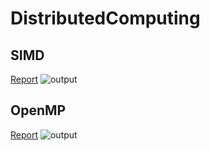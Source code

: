 # DistributedComputing

## SIMD
[Report](https://github.com/Sathvik-Rao/DistributedComputing/blob/main/SIMD/report.pdf)
![output](https://github.com/user-attachments/assets/9ff2da28-982f-47f0-8fde-946123a4e9e0)

## OpenMP
[Report](https://github.com/Sathvik-Rao/DistributedComputing/blob/main/OpenMP/report.pdf)
![output](https://github.com/user-attachments/assets/f9252f0f-e789-48de-aff8-b12856894e43)
